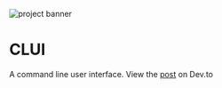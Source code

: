 ![project banner](https://project-banner.phamn23.repl.co/?title=CLUI&description=A+command+line+user+interface&stack=js)
# CLUI
A command line user interface. View the [post](https://dev.to/phamn23/building-an-open-source-command-line-user-interface-345a) on Dev.to